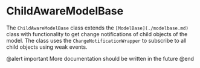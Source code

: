 # ChildAwareModelBase

The `ChildAwareModelBase` class extends the `[ModelBase](./modelbase.md)` class with functionality to get change notifications of child objects of the model. The class  uses the `ChangeNotificationWrapper` to subscribe to all child objects using weak events.

@alert important
More documentation should be written in the future
@end
